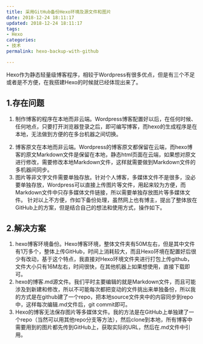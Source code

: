 ```yaml
---
title: 采用GitHub备份Hexo环境及源文件和图片
date: 2018-12-24 18:11:17
updated: 2018-12-24 18:11:17
tags: 
- Hexo 
categories: 
- 技术 
permalink: hexo-backup-with-github

---
```


Hexo作为静态轻量级博客程序，相较于Wordpress有很多优点，但是有三个不足或者是不方便，在我搭建Hexo的时候就已经体现出来了。

## 1.存在问题
1. 制作博客的程序在本地而非云端。Wordpress博客配置好以后，在任何时候、任何地点，只要打开浏览器登录之后，即可编写博客，而hexo的生成程序是在本地，无法做到方便的在多台机器之间切换。
<!--more-->
2. 博客原文在本地而非云端。Wordpress的博客原文都保留在云端，而hexo博客的原文Markdown文件是保留在本地，静态html页面在云端，如果想对原文进行修改，需要修改本地Markdown文件，这样就需要做到Markdown文件的多机器间同步。
3. 图片等非文字文件需要单独存放。针对个人博客，多媒体文件不是很多，没必要单独存放，Wordpress可以直接上传图片等文件，用起来较为方便，而Markdown文件中只存多媒体文件链接，所以需要单独存放图片等多媒体文件。
针对以上不方便，作如下备份处理，虽然网上也有博主，提出了整体放在GitHub上的方案，但是结合自己的想法和使用方式，操作如下。

## 2.解决方案
1. hexo博客环境备份。Hexo博客环境，整体文件夹有50M左右，但是其中文件有1万多个，整体上传GitHub，时间上消耗较大，而且Hexo环境在配置好后很少有改动，基于这个特点，我直接对Hexo环境文件夹进行打包上传github，文件大小只有16M左右，时间很快，在其他机器上如果想使用，直接下载即可。
2. hexo的博客.md源文件。我们平时主要编辑的就是Markdown文件，而且可能涉及到新建和修改，所以不可能每次都把变动的文件挑出来单独备份，所以我的方式是在github建了一个repo，把本地source文件夹中的内容同步到repo中，这样每次编辑.md文件后，git commit即可。
3. Hexo的博客无法保存图片等多媒体文件。我的方法是在GitHub上单独建了一个repo（当然可以用其他repo分支等方法），然后clone到本地，所有博客中需要用到的图片都先传到GitHub上，获取实际的URL，然后在.md文件中引用。
